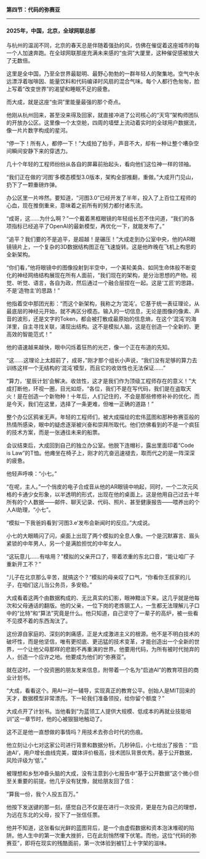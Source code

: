 **第四节：代码的弥赛亚**

---

#### **2025年，中国，北京，全球网联总部**

与杭州的温润不同，北京的春天总是伴随着强劲的风，仿佛在催促着这座城市的每一个人加速奔跑。在全球网联那座充满未来感的“虫洞”大厦里，这种催促感被放大了无数倍。

这里是全中国，乃至全世界最聪明、最野心勃勃的一群年轻人的聚集地。空气中永远漂浮着咖啡因、能量饮料和代码编译时风扇的混合气味。每个人都行色匆匆，脸上写着“改变世界”的渴望和睡眠不足的疲惫。

而大成，就是这座“虫洞”里能量最强的那个奇点。

他刚从杭州回来，甚至没来得及回家，就直接冲进了公司核心的“天穹”架构师团队的开放办公区。这里像一个太空舱，四周的墙壁上流动着实时的全球用户数据流，像一片片数字构成的星河。

“停一下！所有人，都停一下！”大成拍了拍手，声音不大，却有一种让整个嘈杂空间瞬间安静下来的穿透力。

几十个年轻的工程师纷纷从各自的屏幕前抬起头，看向他们这位神一样的领袖。

“我们正在做的‘河图’多模态模型3.0版本，架构全部推翻，重做。”大成开门见山，扔下了一颗重磅炸弹。

办公区里一片哗然。要知道，“河图3.0”已经开发了半年，投入了上百位工程师的心血，现在推倒重来，意味着之前所有的努力都付诸东流。

“成哥，这……为什么啊？”一个戴着黑框眼镜的年轻组长忍不住问道，“我们的各项指标已经追平了OpenAI的最新模型，再优化一下，就能发布了。”

“追平？我们要的不是追平，是超越！是碾压！”大成走到办公室中央，他的AR眼镜镜片上，一个复杂的3D数据结构图正在飞速旋转。这是他昨晚在飞机上构思的全新架构。

“你们看，”他将眼镜中的图像投射到半空中，一个美轮美奂、如同生命体般不断变化的神经网络结构展现在所有人面前，“我们现在的架构，是分治思想的产物。视觉、听觉、语言，各自为政，然后通过一个融合层捏在一起。这是‘工匠’的思路，不是‘造物主’的思路！”

他指着空中那团光影：“而这个新架构，我称之为‘混沌’。它基于统一表征理论，从最底层的神经元开始，就不再区分模态。输入的一切信息，无论是图像的像素、声音的波形，还是文字的Token，都会被打散成最原始的信息熵，在这个‘混沌’的海洋里，自主寻找关联，涌现出结构。这不是模拟人脑，这是在创造一个全新的、更高效的智能范式！”

他的语速越来越快，眼中闪烁着狂热的光芒，像一个正在布道的先知。

“这……这理论上太超前了，成哥，”刚才那个组长小声说，“我们没有足够的算力去训练这样一个无结构的‘混沌’模型，而且它的收敛性也无法保证……”

“算力，‘星辰计划’会解决。收敛性，这才是我们作为顶级工程师存在的意义！”大成打断他，环视一圈，目光如炬，“各位，我们不是在写代码，我们是在盗取天火！是在创造一个新物种！十年后，人们记住的，不会是那些修修补补的优化，而是今天，我们在这里，选择了一条更难，但唯一正确的道路！”

整个办公区鸦雀无声。年轻的工程师们，被大成描绘的宏伟蓝图和那种弥赛亚般的热情所感染，眼中的疑虑逐渐被兴奋和崇拜所取代。他们仿佛看到的不是一个疯狂的技术方案，而是一张通往未来的船票。

会议结束后，大成回到自己的独立办公室。他脱下连帽衫，露出里面印着“Code is Law”的T恤。他瘫坐在椅子上，刚才的亢奋迅速褪去，取而代之的是一阵深深的疲惫。

他轻声呼唤：“小七。”

“在呢，主人。”一个俏皮的电子合成音从他的AR眼镜中响起，同时，一个二次元风格的卡通少女形象，以半透明的形式，出现在他的桌面上。这是他用自己过去十年所有的个人数据——邮件、聊天记录、代码、照片、甚至健康报告——喂养出的个人AI助理，“小七”。

“模拟一下我爸妈看到‘河图3.e’发布会新闻时的反应。”大成说。

小七的大眼睛闪了闪，桌面上出现了两个模拟的全息人像。一个是沉默寡言、眉头紧锁的中年男人，另一个是满脸担忧的中年女人。

“这玩意儿……有啥用？”模拟的父亲开口了，带着浓重的东北口音，“能让咱厂子重新开工不？”

“儿子在北京那么辛苦，就搞这个？”模拟的母亲叹了口气，“你看你王叔家的儿子，在咱们这儿当公务员，多安稳。”

大成看着这两个由数据构成的、无比真实的幻影，眼神黯淡下来。这几乎就是他每次和父母通话的翻版。他的父亲，一位下岗的老炼钢工人，一生都无法理解儿子口中的“比特”和“算法”究竟是什么。他只知道，自己坚守了一辈子的高炉，被一些看不见摸不着的东西淘汰了。

这份源自家庭的、深刻的刺痛感，正是大成激进主义的根源。他不是不明白技术的破坏性，而是他坚信，唯有更彻底、更迅猛的技术变革，才能创造出一个全新的世界，一个让他父母那样的悲剧不再重演的世界。他要用代码，为所有被时代抛弃的人，创造一个应许之地。他要成为他们的“弥赛亚”。

就在这时，一个投资圈的朋友发来信息，附带着一个名为“启迪AI”的教育项目的商业计划书。

“大成，看看这个。用AI一对一辅导，实现真正的教育公平。创始人是MIT回来的天才，数据模型非常漂亮。下一轮我们准备领投，给你留个额度？”

大成点开了计划书。当他看到“为蓝领工人提供大规模、低成本的再就业技能培训”这一章节时，他的心被狠狠地触动了。

这不正是他一直想做的事情吗？用技术去弥合时代的伤痕。

他立刻让小七对这家公司进行背景和数据分析。几秒钟后，小七给出了报告：“‘启迪AI’，用户增长曲线完美，媒体评价极高，技术团队背景优秀。基于公开数据，风险评级为‘低’。”

被理想和乡愁冲昏头脑的大成，没有注意到小七报告中“基于公开数据”这个微小但至关重要的前提。他几乎没有犹豫，就给朋友回了信：

“算我一份，我个人投五百万。”

他按下发送键的那一刻，感觉自己不仅是在进行一次投资，更是在为自己的理想，为远在东北的父母，投下了一张信任票。

他并不知道，这张看似光鲜的蓝图背后，是一个由虚假数据和资本泡沫堆砌的陷阱。他人生中的第一次重大挫折，已在此刻悄然埋下伏笔。而他，这位“代码的弥赛亚”，即将在现实的残酷面前，第一次体验到被钉上十字架的滋味。

---

###

###
